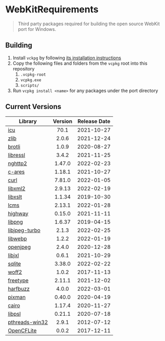 # WebKitRequirements
> Third party packages required for building the open source WebKit port for Windows.

## Building

1. Install `vckpg` by following [its installation instructions](https://github.com/Microsoft/vcpkg)
2. Copy the following files and folders from the `vcpkg` root into this repository
    1. `.vcpkg-root`
    2. `vcpkg.exe`
    2. `scripts/`
3. Run `vcpkg install <name>` for any packages under the port directory


## Current Versions

| Library | Version | Release Date |
|---|:---:|:---:|
| [icu](http://site.icu-project.org) | 70.1 | 2021-10-27 |
| [zlib](https://github.com/zlib-ng/zlib-ng) | 2.0.6 | 2021-12-24 |
| [brotli](https://github.com/google/brotli) | 1.0.9 | 2020-08-27 |
| [libressl](https://www.libressl.org) | 3.4.2 | 2021-11-25 |
| [nghttp2](https://nghttp2.org) | 1.47.0 | 2022-02-23 |
| [c-ares](https://c-ares.org) | 1.18.1 | 2021-10-27 |
| [curl](https://curl.se) | 7.81.0 | 2022-01-05 |
| [libxml2](http://xmlsoft.org/) | 2.9.13 | 2022-02-19 |
| [libxslt](http://xmlsoft.org/libxslt) | 1.1.34 | 2019-10-30 |
| [lcms](https://www.littlecms.com/) | 2.13.1 | 2022-01-28 |
| [highway](https://github.com/google/highway) | 0.15.0 | 2021-11-11 |
| [libpng](http://www.libpng.org/pub/png/libpng.html) | 1.6.37 | 2019-04-15 |
| [libjpeg-turbo](http://libjpeg-turbo.virtualgl.org) | 2.1.3 | 2022-02-25 |
| [libwebp](https://github.com/webmproject/libwebp) | 1.2.2 | 2022-01-19 |
| [openjpeg](https://www.openjpeg.org/) | 2.4.0 | 2020-12-28 |
| [libjxl](https://github.com/libjxl/libjxl) | 0.6.1 | 2021-10-29 |
| [sqlite](http://sqlite.org) | 3.38.0 | 2022-02-22 |
| [woff2](https://github.com/google/woff2) | 1.0.2 | 2017-11-13 |
| [freetype](https://www.freetype.org) | 2.11.1 | 2021-12-02 |
| [harfbuzz](https://github.com/harfbuzz/harfbuzz) | 4.0.0 | 2022-03-01 |
| [pixman](http://www.pixman.org) | 0.40.0 | 2020-04-19 |
| [cairo](https://www.cairographics.org) | 1.17.4 | 2020-11-27 |
| [libpsl](https://github.com/rockdaboot/libpsl) | 0.21.1 | 2020-07-18 |
| [pthreads-win32](https://sourceforge.net/projects/pthreads4w/) | 2.9.1 | 2012-07-12 |
| [OpenCFLite](https://github.com/fujii/OpenCFLite) | 0.0.2 | 2017-12-11 |
